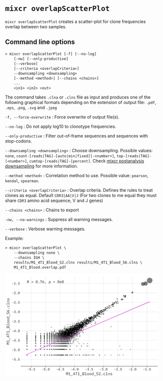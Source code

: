 # `mixcr overlapScatterPlot`

`mixcr overlapScatterPlot` creates a scatter-plot for clone frequencies overlap between two samples.


## Command line options

```shell
> mixcr overlapScatterPlot [-f] [--no-log] 
    [-nw] [--only-productive] 
    [--verbose] 
    [--criteria <overlapCriteria>] 
    --downsampling <downsampling> 
    [--method <method>] [--chains <chains>]
    ... 
    <in1> <in2> <out>
```

The command takes `.clna` or `.clns` file as input and produces one of the following graphical formats depending on the extension of output file: `.pdf`, `.eps`, `.png`, `.svg` and `.jpeg`

`-f, --force-overwrite`
: Force overwrite of output file(s).

`--no-log`
: Do not apply log10 to clonotype frequencies.

`--only-productive`
: Filter out-of-frame sequences and sequences with stop-codons.

`--downsampling <downsampling>`
: Choose downsampling. Possible values: `none`,  `count-[reads|TAG]-[auto|min|fixed][-<number>]`, `top-[reads|TAG]-[<number>]`, `cumtop-[reads|TAG]-[percent]`. Check [mixcr postanalysis downsampling](mixcr-postanalysis.md#downsampling) for more information.

`--method <method>`
: Correlation method to use. Possible value: `pearson`, `kendal`, `spearman`.

`--criteria <overlapCriteria>`
: Overlap criteria. Defines the rules to treat clones as equal. Default `CDR3|AA|V|J` (For two clones to me equal they must share `CDR3` amino acid sequence, V and J genes)

`--chains <chains>`
: Chains to export

`-nw, --no-warnings`
: Suppress all warning messages.

`--verbose`
: Verbose warning messages.

Example:

```shell
> mixcr overlapScatterPlot \
    --downsampling none \
    --chains IGH \
    results/M1_4T1_Blood_S2.clns results/M1_4T1_Blood_S6.clns \
    M1_4T1_Blood.overlap.pdf
```

![img.png](pics/mixcr-overlapScatterPlot.png)